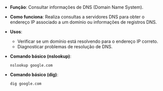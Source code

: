 - **Função**: Consultar informações de DNS (Domain Name System).
- **Como funciona**: Realiza consultas a servidores DNS para obter o endereço IP associado a um domínio ou informações de registros DNS.
- **Usos**:
    - Verificar se um domínio está resolvendo para o endereço IP correto.
    - Diagnosticar problemas de resolução de DNS.
- **Comando básico (nslookup)**:

    `nslookup google.com`
    
- **Comando básico (dig)**:

    `dig google.com`